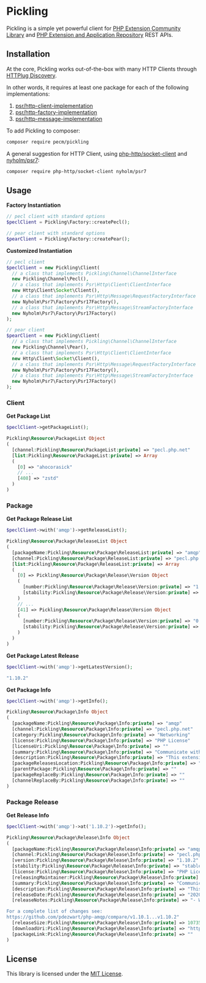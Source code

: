 # Pickling

Pickling is a simple yet powerful client for [PHP Extension Community Library](https://pecl.php.net/) and [PHP Extension
and Application Repository](https://pear.php.net/) REST APIs.

## Installation

At the core, Pickling works out-of-the-box with many HTTP Clients through [HTTPlug Discovery](https://packagist.org/packages/php-http/discovery).

In other words, it requires at least one package for each of the following implementations:

1. [psr/http-client-implementation](https://packagist.org/providers/psr/http-client-implementation)
2. [psr/http-factory-implementation](https://packagist.org/providers/psr/http-factory-implementation)
3. [psr/http-message-implementation](https://packagist.org/providers/psr/http-message-implementation)

To add Pickling to composer:

```bash
composer require pecm/pickling
```

A general suggestion for HTTP Client, using [php-http/socket-client](https://packagist.org/packages/php-http/socket-client)
and [nyholm/psr7](https://packagist.org/packages/nyholm/psr7):

```bash
composer require php-http/socket-client nyholm/psr7
```

## Usage

**Factory Instantiation**

```php
// pecl client with standard options
$peclClient = Pickling\Factory::createPecl();

// pear client with standard options
$pearClient = Pickling\Factory::createPear();
```

**Customized Instantiation**

```php
// pecl client
$peclClient = new Pickling\Client(
  // a class that implements Pickling\Channel\ChannelInterface
  new Pickling\Channel\Pecl(),
  // a class that implements Psr\Http\Client\ClientInterface
  new Http\Client\Socket\Client(),
  // a class that implements Psr\Http\Message\RequestFactoryInterface
  new Nyholm\Psr7\Factory\Psr17Factory(),
  // a class that implements Psr\Http\Message\StreamFactoryInterface
  new Nyholm\Psr7\Factory\Psr17Factory()
);

// pear client
$pearClient = new Pickling\Client(
  // a class that implements Pickling\Channel\ChannelInterface
  new Pickling\Channel\Pear(),
  // a class that implements Psr\Http\Client\ClientInterface
  new Http\Client\Socket\Client(),
  // a class that implements Psr\Http\Message\RequestFactoryInterface
  new Nyholm\Psr7\Factory\Psr17Factory(),
  // a class that implements Psr\Http\Message\StreamFactoryInterface
  new Nyholm\Psr7\Factory\Psr17Factory()
);
```

### Client

**Get Package List**

```php
$peclClient->getPackageList();

Pickling\Resource\PackageList Object
(
  [channel:Pickling\Resource\PackageList:private] => "pecl.php.net"
  [list:Pickling\Resource\PackageList:private] => Array
  (
    [0] => "ahocorasick"
    // ...
    [408] => "zstd"
  )
)
```

### Package

**Get Package Release List**

```php
$peclClient->with('amqp')->getReleaseList();

Pickling\Resource\Package\ReleaseList Object
(
  [packageName:Pickling\Resource\Package\ReleaseList:private] => "amqp"
  [channel:Pickling\Resource\Package\ReleaseList:private] => "pecl.php.net"
  [list:Pickling\Resource\Package\ReleaseList:private] => Array
  (
    [0] => Pickling\Resource\Package\Release\Version Object
    (
      [number:Pickling\Resource\Package\Release\Version:private] => "1.10.2"
      [stability:Pickling\Resource\Package\Release\Version:private] => "stable"
    )
    // ...
    [41] => Pickling\Resource\Package\Release\Version Object
    (
      [number:Pickling\Resource\Package\Release\Version:private] => "0.1.0"
      [stability:Pickling\Resource\Package\Release\Version:private] => "beta"
    )
  )
)
```

**Get Package Latest Release**

```php
$peclClient->with('amqp')->getLatestVersion();

"1.10.2"
```

**Get Package Info**

```php
$peclClient->with('amqp')->getInfo();

Pickling\Resource\Package\Info Object
(
  [packageName:Pickling\Resource\Package\Info:private] => "amqp"
  [channel:Pickling\Resource\Package\Info:private] => "pecl.php.net"
  [category:Pickling\Resource\Package\Info:private] => "Networking"
  [license:Pickling\Resource\Package\Info:private] => "PHP License"
  [licenseUri:Pickling\Resource\Package\Info:private] => ""
  [summary:Pickling\Resource\Package\Info:private] => "Communicate with any AMQP compliant server"
  [description:Pickling\Resource\Package\Info:private] => "This extension can communicate with any AMQP spec 0-9-1 compatible server, such as RabbitMQ, OpenAMQP and Qpid, giving you the ability to create and delete exchanges and queues, as well as publish to any exchange and consume from any queue."
  [packageReleasesLocation:Pickling\Resource\Package\Info:private] => ""
  [parentPackage:Pickling\Resource\Package\Info:private] => ""
  [packageReplaceBy:Pickling\Resource\Package\Info:private] => ""
  [channelReplaceBy:Pickling\Resource\Package\Info:private] => ""
)
```

### Package Release

**Get Release Info**

```php
$peclClient->with('amqp')->at('1.10.2')->getInfo();

Pickling\Resource\Package\Release\Info Object
(
  [packageName:Pickling\Resource\Package\Release\Info:private] => "amqp"
  [channel:Pickling\Resource\Package\Release\Info:private] => "pecl.php.net"
  [version:Pickling\Resource\Package\Release\Info:private] => "1.10.2"
  [stability:Pickling\Resource\Package\Release\Info:private] => "stable"
  [license:Pickling\Resource\Package\Release\Info:private] => "PHP License"
  [releasingMaintainer:Pickling\Resource\Package\Release\Info:private] => "lstrojny"
  [summary:Pickling\Resource\Package\Release\Info:private] => "Communicate with any AMQP compliant server"
  [description:Pickling\Resource\Package\Release\Info:private] => "This extension can communicate with any AMQP spec 0-9-1 compatible server, such as RabbitMQ, OpenAMQP and Qpid, giving you the ability to create and delete exchanges and queues, as well as publish to any exchange and consume from any queue."
  [releaseDate:Pickling\Resource\Package\Release\Info:private] => "2020-04-05 15:41:28"
  [releaseNotes:Pickling\Resource\Package\Release\Info:private] => "- Windows build: avoid variable lengths arrays (Christoph M. Becker) (https://github.com/pdezwart/php-amqp/issues/368)

For a complete list of changes see:
https://github.com/pdezwart/php-amqp/compare/v1.10.1...v1.10.2"
  [releaseSize:Pickling\Resource\Package\Release\Info:private] => 107350
  [downloadUri:Pickling\Resource\Package\Release\Info:private] => "https://pecl.php.net/get/amqp-1.10.2"
  [packageLink:Pickling\Resource\Package\Release\Info:private] => ""
)
```

## License

This library is licensed under the [MIT License](LICENSE).
